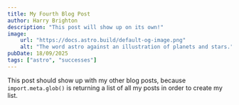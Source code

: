 ```yaml
---
title: My Fourth Blog Post
author: Harry Brighton
description: "This post will show up on its own!"
image:
    url: "https://docs.astro.build/default-og-image.png"
    alt: "The word astro against an illustration of planets and stars." 
pubDate: 18/09/2025
tags: ["astro", "successes"]
---
```

This post should show up with my other blog posts, because `import.meta.glob()` is returning a list of all my posts in order to create my list.